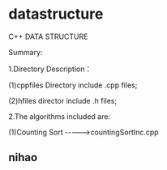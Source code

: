 # datastructure
C++ DATA STRUCTURE

Summary:

1.Directory Description：

  (1)cppfiles Directory include .cpp files;

  (2)hfiles director include .h files;
  
2.The algorithms included are:

  (1)Counting Sort ----->countingSortInc.cpp

## nihao
